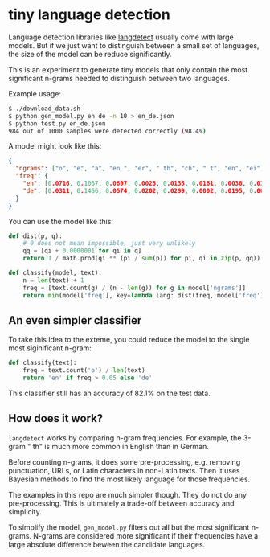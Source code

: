 # tiny language detection

Language detection libraries like
[langdetect](https://github.com/DoodleBears/langdetect/) usually come with
large models. But if we just want to distinguish between a small set of
languages, the size of the model can be reduce significantly.

This is an experiment to generate tiny models that only contain the most
significant n-grams needed to distinguish between two languages.

Example usage:

```sh
$ ./download_data.sh
$ python gen_model.py en de -n 10 > en_de.json
$ python test.py en_de.json
984 out of 1000 samples were detected correctly (98.4%)
```

A model might look like this:

```json
{
  "ngrams": ["o", "e", "a", "en ", "er", " th", "ch", " t", "en", "ei"],
  "freq": {
    "en": [0.0716, 0.1067, 0.0897, 0.0023, 0.0135, 0.0161, 0.0036, 0.0164, 0.0079, 0.0009],
    "de": [0.0311, 0.1466, 0.0574, 0.0202, 0.0299, 0.0002, 0.0195, 0.0006, 0.0233, 0.0159]
  }
}
```

You can use the model like this:

```py
def dist(p, q):
    # 0 does not mean impossible, just very unlikely
    qq = [qi + 0.0000001 for qi in q]
    return 1 / math.prod(qi ** (pi / sum(p)) for pi, qi in zip(p, qq))

def classify(model, text):
    n = len(text) + 1
    freq = [text.count(g) / (n - len(g)) for g in model['ngrams']]
    return min(model['freq'], key=lambda lang: dist(freq, model['freq'][lang]))
```

## An even simpler classifier

To take this idea to the exteme, you could reduce the model to the single most
siginificant n-gram:

```py
def classify(text):
    freq = text.count('o') / len(text)
    return 'en' if freq > 0.05 else 'de'
```

This classifier still has an accuracy of 82.1% on the test data.

## How does it work?

`langdetect` works by comparing n-gram frequencies. For example, the 3-gram
" th" is much more common in English than in German.

Before counting n-grams, it does some pre-processing, e.g. removing
punctuation, URLs, or Latin characters in non-Latin texts. Then it uses
Bayesian methods to find the most likely language for those frequencies.

The examples in this repo are much simpler though. They do not do any
pre-processing. This is ultimately a trade-off between accuracy and simplicity.

To simplify the model, `gen_model.py` filters out all but the most significant
n-grams. N-grams are considered more significant if their frequencies have a
large absolute difference beween the candidate languages.
